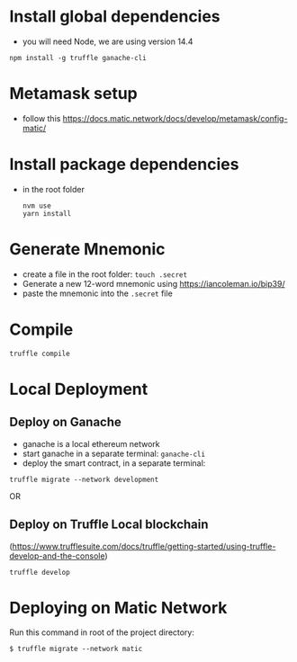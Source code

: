 # Install global dependencies
- you will need Node, we are using version 14.4
```
npm install -g truffle ganache-cli
```

# Metamask setup
- follow this https://docs.matic.network/docs/develop/metamask/config-matic/


# Install package dependencies
- in the root folder
  ```
  nvm use
  yarn install
  ```

# Generate Mnemonic
- create a file in the root folder: `touch .secret`
- Generate a new 12-word mnemonic using https://iancoleman.io/bip39/
- paste the mnemonic into the `.secret` file
  
# Compile
`truffle compile`

# Local Deployment

  ## Deploy on Ganache 
  - ganache is a local ethereum network
  - start ganache in a separate terminal: `ganache-cli`
  - deploy the smart contract, in a separate terminal:
  ```
  truffle migrate --network development
  ```

  OR 

  ## Deploy on Truffle Local blockchain
  (https://www.trufflesuite.com/docs/truffle/getting-started/using-truffle-develop-and-the-console)
  ```
  truffle develop
  ```


# Deploying on Matic Network
Run this command in root of the project directory:
```
$ truffle migrate --network matic
```
